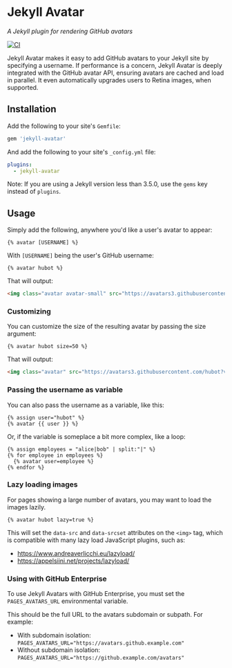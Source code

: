 # Jekyll Avatar

*A Jekyll plugin for rendering GitHub avatars*

[![CI](https://github.com/jekyll/jekyll-avatar/actions/workflows/ci.yml/badge.svg)](https://github.com/jekyll/jekyll-avatar/actions/workflows/ci.yml)

Jekyll Avatar makes it easy to add GitHub avatars to your Jekyll site by specifying a username. If performance is a concern, Jekyll Avatar is deeply integrated with the GitHub avatar API, ensuring avatars are cached and load in parallel. It even automatically upgrades users to Retina images, when supported.

## Installation

Add the following to your site's `Gemfile`:

```ruby
gem 'jekyll-avatar'
```

And add the following to your site's `_config.yml` file:

```yaml
plugins:
  - jekyll-avatar
```
Note: If you are using a Jekyll version less than 3.5.0, use the `gems` key instead of `plugins`.

## Usage

Simply add the following, anywhere you'd like a user's avatar to appear:

```
{% avatar [USERNAME] %}
```

With `[USERNAME]` being the user's GitHub username:

```
{% avatar hubot %}
```

That will output:

```html
<img class="avatar avatar-small" src="https://avatars3.githubusercontent.com/hubot?v=3&amp;s=40" alt="hubot" srcset="https://avatars3.githubusercontent.com/hubot?v=3&amp;s=40 1x, https://avatars3.githubusercontent.com/hubot?v=3&amp;s=80 2x, https://avatars3.githubusercontent.com/hubot?v=3&amp;s=120 3x, https://avatars3.githubusercontent.com/hubot?v=3&amp;s=160 4x" width="40" height="40" />
```

### Customizing

You can customize the size of the resulting avatar by passing the size argument:

```
{% avatar hubot size=50 %}
```

That will output:

```html
<img class="avatar" src="https://avatars3.githubusercontent.com/hubot?v=3&amp;s=50" alt="hubot" srcset="https://avatars3.githubusercontent.com/hubot?v=3&amp;s=50 1x, https://avatars3.githubusercontent.com/hubot?v=3&amp;s=100 2x, https://avatars3.githubusercontent.com/hubot?v=3&amp;s=150 3x, https://avatars3.githubusercontent.com/hubot?v=3&amp;s=200 4x" width="50" height="50" />
```

### Passing the username as variable

You can also pass the username as a variable, like this:

```
{% assign user="hubot" %}
{% avatar {{ user }} %}
```

Or, if the variable is someplace a bit more complex, like a loop:

```
{% assign employees = "alice|bob" | split:"|" %}
{% for employee in employees %}
  {% avatar user=employee %}
{% endfor %}
```

### Lazy loading images

For pages showing a large number of avatars, you may want to load the images lazily.

```liquid
{% avatar hubot lazy=true %}
```

This will set the `data-src` and `data-srcset` attributes on the `<img>` tag, which is compatible with many lazy load JavaScript plugins, such as:

* https://www.andreaverlicchi.eu/lazyload/
* https://appelsiini.net/projects/lazyload/

### Using with GitHub Enterprise

To use Jekyll Avatars with GitHub Enterprise, you must set the `PAGES_AVATARS_URL` environmental variable.

This should be the full URL to the avatars subdomain or subpath. For example:

* With subdomain isolation: `PAGES_AVATARS_URL="https://avatars.github.example.com"`
* Without subdomain isolation: `PAGES_AVATARS_URL="https://github.example.com/avatars"`
